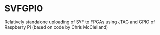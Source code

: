 # SVFGPIO
Relatively standalone uploading of SVF to FPGAs using JTAG and GPIO of Raspberry Pi (based on code by Chris McClelland)
